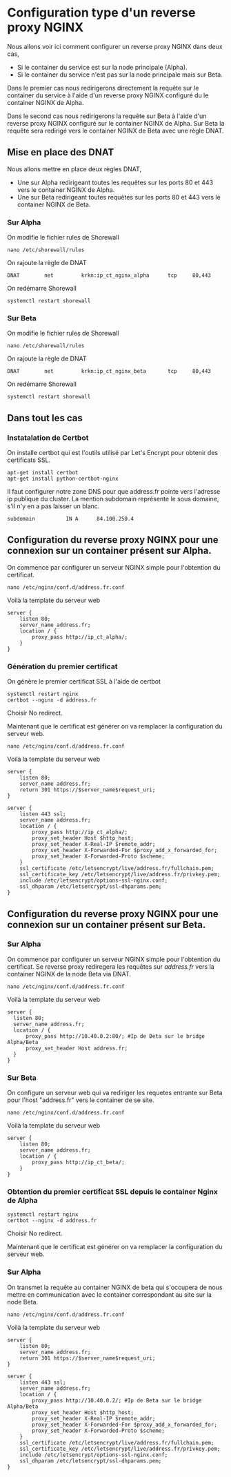 # Configuration type d'un reverse proxy NGINX

Nous allons voir ici comment configurer un reverse proxy NGINX dans deux cas,
- Si le container du service est sur la node principale (Alpha).
- Si le container du service n'est pas sur la node principale mais sur Beta.

Dans le premier cas nous redirigerons directement la requête sur le container du service à l'aide d'un reverse proxy NGINX configuré du le container NGINX de Alpha.

Dans le second cas nous redirigerons la requête sur Beta à l'aide d'un reverse proxy NGINX configuré sur le container NGINX de Alpha. Sur Beta la requête sera redirigé vers le container NGINX de Beta avec une règle DNAT.


## Mise en place des DNAT

Nous allons mettre en place deux règles DNAT,
- Une sur Alpha redirigeant toutes les requêtes sur les ports 80 et 443 vers le container NGINX de Alpha.
- Une sur Beta redirigeant toutes requêtes sur les ports 80 et 443 vers le container NGINX de Beta.


### Sur Alpha
On modifie le fichier rules de Shorewall
```
nano /etc/shorewall/rules
```
On rajoute la règle de DNAT
```
DNAT		net			krkn:ip_ct_nginx_alpha		tcp		80,443
```
On redémarre Shorewall
```
systemctl restart shorewall
```

### Sur Beta
On modifie le fichier rules de Shorewall
```
nano /etc/shorewall/rules
```
On rajoute la règle de DNAT
```
DNAT		net			krkn:ip_ct_nginx_beta		tcp		80,443
```
On redémarre Shorewall
```
systemctl restart shorewall
```

## Dans tout les cas
### Instatalation de Certbot

On installe certbot qui est l'outils utilisé par Let's Encrypt pour obtenir des certificats SSL.
```
apt-get install certbot
apt-get install	python-certbot-nginx
```

Il faut configurer notre zone DNS pour que address.fr pointe vers l'adresse ip publique du cluster. La mention subdomain représente le sous domaine, s'il n'y en a pas laisser un blanc.
```
subdomain          IN A      84.100.250.4
```
## Configuration du reverse proxy NGINX pour une connexion sur un container présent sur Alpha.

On commence par configurer un serveur NGINX simple pour l'obtention du certificat.

```
nano /etc/nginx/conf.d/address.fr.conf
```
Voilà la template du serveur web

```
server {
	listen 80;
	server_name address.fr;
	location / {
		proxy_pass http://ip_ct_alpha/;
	}
}
```

### Génération du premier certificat

On génère le premier certificat SSL à l'aide de certbot
```
systemctl restart nginx
certbot --nginx -d address.fr
```
Choisir No redirect.

Maintenant que le certificat est générer on va remplacer la configuration du serveur web.

```
nano /etc/nginx/conf.d/address.fr.conf
```
Voilà la template du serveur web
```
server {
	listen 80;
	server_name address.fr;
	return 301 https://$server_name$request_uri;
}

server {
	listen 443 ssl;
	server_name address.fr; 
	location / {
		proxy_pass http://ip_ct_alpha/;
		proxy_set_header Host $http_host;
		proxy_set_header X-Real-IP $remote_addr;
		proxy_set_header X-Forwarded-For $proxy_add_x_forwarded_for;
		proxy_set_header X-Forwarded-Proto $scheme;
	}
	ssl_certificate /etc/letsencrypt/live/address.fr/fullchain.pem;
	ssl_certificate_key /etc/letsencrypt/live/address.fr/privkey.pem;
	include /etc/letsencrypt/options-ssl-nginx.conf;
	ssl_dhparam /etc/letsencrypt/ssl-dhparams.pem;
}
```

## Configuration du reverse proxy NGINX pour une connexion sur un container présent sur Beta.

### Sur Alpha

On commence par configurer un serveur NGINX simple pour l'obtention du certificat. Se reverse proxy rediregera les requêtes sur _address.fr_ vers la container NGINX de la node Beta via DNAT.

```
nano /etc/nginx/conf.d/address.fr.conf
```
Voilà la template du serveur web

```
server {
  listen 80;
  server_name address.fr;
  location / {
      proxy_pass http://10.40.0.2:80/; #Ip de Beta sur le bridge Alpha/Beta
      proxy_set_header Host address.fr;
  }
}
```

### Sur Beta
On configure un serveur web qui va rediriger les requetes entrante sur Beta pour l'host "address.fr" vers le container de se site.

```
nano /etc/nginx/conf.d/address.fr.conf
```
Voilà la template du serveur web
```
server {
	listen 80;
	server_name address.fr;
	location / {
		proxy_pass http://ip_ct_beta/;
	}
}
```

### Obtention du premier certificat SSL depuis le container Nginx de Alpha

```
systemctl restart nginx
certbot --nginx -d address.fr
```
Choisir No redirect.

Maintenant que le certificat est générer on va remplacer la configuration du serveur web.

### Sur Alpha

On transmet la requête au container NGINX de beta qui s'occupera de nous mettre en communication avec le container correspondant au site sur la node Beta.

```
nano /etc/nginx/conf.d/address.fr.conf
```
Voilà la template du serveur web
```
server {
	listen 80;
	server_name address.fr;
	return 301 https://$server_name$request_uri;
}

server {
	listen 443 ssl;
	server_name address.fr; 
	location / {
		proxy_pass http://10.40.0.2/; #Ip de Beta sur le bridge Alpha/Beta
		proxy_set_header Host $http_host;
		proxy_set_header X-Real-IP $remote_addr;
		proxy_set_header X-Forwarded-For $proxy_add_x_forwarded_for;
		proxy_set_header X-Forwarded-Proto $scheme;
	}
	ssl_certificate /etc/letsencrypt/live/address.fr/fullchain.pem;
	ssl_certificate_key /etc/letsencrypt/live/address.fr/privkey.pem;
	include /etc/letsencrypt/options-ssl-nginx.conf;
	ssl_dhparam /etc/letsencrypt/ssl-dhparams.pem;
}
```

